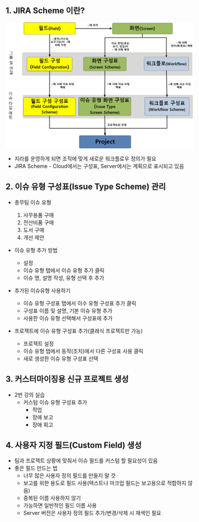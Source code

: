 ## 1. JIRA Scheme 이란?
![지라스킴](./assets/section_9-1.png)
* 지라를 운영하게 되면 조직에 맞게 새로운 워크플로우 정의가 필요
* JIRA Scheme - Cloud에서는 구성표, Server에서는 계획으로 표시되고 있음

## 2. 이슈 유형 구성표(Issue Type Scheme) 관리
* 총무팀 이슈 유형
  1. 사무용품 구매
  2. 전산비품 구매
  3. 도서 구매
  4. 개선 제안

* 이슈 유형 추가 방법
  * 설정
  * 이슈 유형 탭에서 이슈 유형 추가 클릭
  * 이슈 명, 설명 작성, 유형 선택 후 추가

* 추가된 이슈유형 사용하기
  * 이슈 유형 구성표 탭에서 이수 유형 구성표 추가 클릭
  * 구성표 이름 및 설명, 기본 이슈 유형 추가
  * 사용한 이슈 유형 선택해서 구성표에 추가

* 프로젝트에 이슈 유형 구성표 추가(클래식 프로젝트만 가능)
  * 프로젝트 설정
  * 이슈 유형 탭에서 동작(조치)에서 다른 구성표 사용 클릭
  * 새로 생성한 이슈 유형 구성표 선택

## 3. 커스터마이징용 신규 프로젝트 생성
* 2번 강의 실습
  * 커스텀 이슈 유형 구성표 추가
    * 작업
    * 장애 보고
    * 장애 회고

## 4. 사용자 지정 필드(Custom Field) 생성
* 팀과 프로젝트 상황에 맞춰서 이슈 필드를 커스텀 할 필요성이 있음
* 좋은 필드 만드는 법
  * 너무 많은 사용자 정의 필드를 만들지 말 것
  * 보고를 위한 용도로 필드 사용(텍스트나 마크업 필드는 보고용으로 적합하지 않음)
  * 중복된 이름 사용하지 않기
  * 가능하면 일반적인 필드 이름 사용
  * Server 버전은 사용자 정의 필드 추가/변경/삭제 시 재색인 필요
